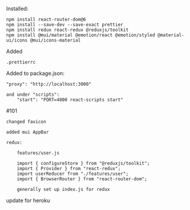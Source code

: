 Installed:

    npm install react-router-dom@6
    npm install --save-dev --save-exact prettier
    npm install redux react-redux @reduxjs/toolkit
    npm install @mui/material @emotion/react @emotion/styled @material-ui/icons @mui/icons-material

Added 

    .prettierrc

Added to package.json:
    
    "proxy": "http://localhost:3000"
    
    and under "scripts": 
        "start": "PORT=4000 react-scripts start"

#101

    changed favicon

    added mui AppBar

    redux:

        features/user.js

        import { configureStore } from "@reduxjs/toolkit";
        import { Provider } from "react-redux";
        import userReducer from "./features/user";
        import { BrowserRouter } from "react-router-dom";

        generally set up index.js for redux



update for heroku
